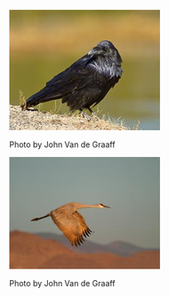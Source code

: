 ![cora-11](../images/cora-11.jpg)

Photo by John Van de Graaff

![sacr-1](../images/sacr-1.jpg)

Photo by John Van de Graaff
